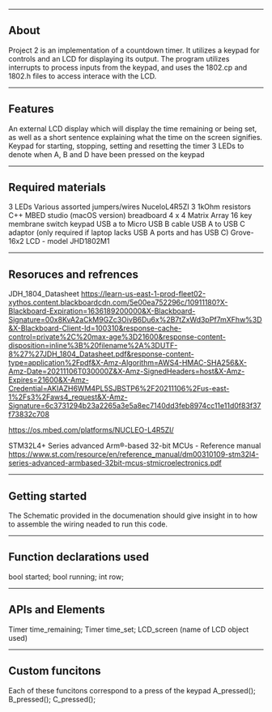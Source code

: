 --------------------
About
-------------------- 
Project 2 is an implementation of a countdown timer.
It utilizes a keypad for controls and an LCD for displaying its output.
The program utilizes interrupts to process inputs from the keypad, 
and uses the 1802.cp and 1802.h files to access interace with the LCD. 

--------------------
Features
--------------------
An external LCD display which will display the time remaining or being set, as well as a short sentence explaining what the time on the screen signifies. 
Keypad for starting, stopping, setting and resetting the timer
3 LEDs to denote when A, B and D have been pressed on the keypad

--------------------
Required materials
--------------------
3 LEDs
Various assorted jumpers/wires
NuceloL4R5ZI
3 1kOhm resistors
C++
MBED studio (macOS version) 
breadboard
4 x 4 Matrix Array 16 key membrane switch keypad
USB a to Micro USB B cable
USB A to USB C adaptor (only required if laptop lacks USB A ports and has USB C) 
Grove-16x2 LCD - model JHD1802M1 

--------------------
Resoruces and refrences
--------------------
JDH_1804_Datasheet
https://learn-us-east-1-prod-fleet02-xythos.content.blackboardcdn.com/5e00ea752296c/10911180?X-Blackboard-Expiration=1636189200000&X-Blackboard-Signature=00x8KvA2aCkM9GZc3OivB6Du6x%2B7tZxWd3pPf7mXFhw%3D&X-Blackboard-Client-Id=100310&response-cache-control=private%2C%20max-age%3D21600&response-content-disposition=inline%3B%20filename%2A%3DUTF-8%27%27JDH_1804_Datasheet.pdf&response-content-type=application%2Fpdf&X-Amz-Algorithm=AWS4-HMAC-SHA256&X-Amz-Date=20211106T030000Z&X-Amz-SignedHeaders=host&X-Amz-Expires=21600&X-Amz-Credential=AKIAZH6WM4PL5SJBSTP6%2F20211106%2Fus-east-1%2Fs3%2Faws4_request&X-Amz-Signature=6c3731294b23a2265a3e5a8ec7140dd3feb8974cc11e11d0f83f37f73832c708
  
https://os.mbed.com/platforms/NUCLEO-L4R5ZI/

STM32L4+ Series advanced Arm®-based 32-bit MCUs - Reference manual
https://www.st.com/resource/en/reference_manual/dm00310109-stm32l4-series-advanced-armbased-32bit-mcus-stmicroelectronics.pdf

--------------------
Getting started
--------------------
The Schematic provided in the documenation should give 
insight in to how to assemble the wiring neaded to run this code. 

--------------------
Function declarations used
-------------------- 
bool started;
bool running;
int row;

--------------------
APIs and Elements
--------------------
Timer time_remaining;
Timer time_set;
LCD_screen (name of LCD object used) 

--------------------
Custom funcitons
--------------------
Each of these funcitons correspond to a press of the keypad
A_pressed();
B_pressed();
C_pressed();
